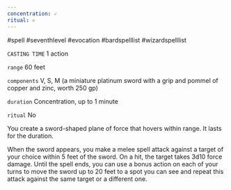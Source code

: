 ```yaml
---
concentration: ✓
ritual: 𐄂
---
```

#spell #seventhlevel #evocation #bardspelllist #wizardspelllist

`CASTING TIME`
1 action

`range`
60 feet

`components`
V, S, M (a miniature platinum sword with a grip and pommel of copper and zinc, worth 250 gp)

`duration`
Concentration, up to 1 minute

`ritual`
No

You create a sword-shaped plane of force that hovers within range. It lasts for the duration.

When the sword appears, you make a melee spell attack against a target of your choice within 5 feet of the sword. On a hit, the target takes 3d10 force damage. Until the spell ends, you can use a bonus action on each of your turns to move the sword up to 20 feet to a spot you can see and repeat this attack against the same target or a different one.